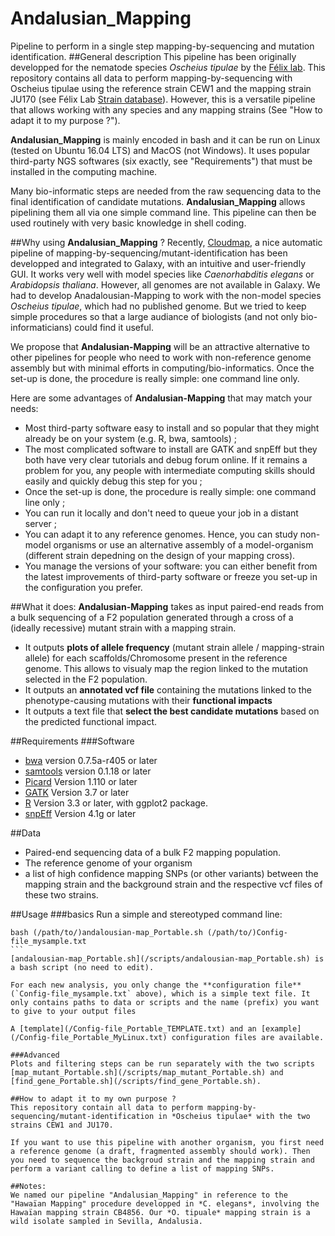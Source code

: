 # Andalusian_Mapping
Pipeline to perform in a single step mapping-by-sequencing and mutation identification.
##General description
This pipeline has been originally developped for the nematode species *Oscheius tipulae* by the [Félix lab](http://www.ibens.ens.fr/?rubrique29).
This repository contains all data to perform mapping-by-sequencing with Oscheius tipulae using the reference strain CEW1 and the mapping strain JU170 (see Félix Lab [Strain database](http://www.justbio.com/worms/index.php)).
However, this is a versatile pipeline that allows working with any species and any mapping strains (See "How to adapt it to my purpose ?"). 

**Andalusian_Mapping** is mainly encoded in bash and it can be run on Linux (tested on Ubuntu 16.04 LTS) and MacOS (not Windows). It uses popular third-party NGS softwares (six exactly, see "Requirements") that must be installed in the computing machine.

Many bio-informatic steps are needed from the raw sequencing data to the final identification of candidate mutations. **Andalusian_Mapping** allows pipelining them all via one simple command line. This pipeline can then be used routinely with very basic knowledge in shell coding.

##Why using **Andalusian_Mapping** ?
Recently, [Cloudmap](https://usegalaxy.org/u/gm2123/p/cloudmap), a nice automatic pipeline of mapping-by-sequencing/mutant-identification has been developped and integrated to Galaxy, with an intuitive and user-friendly GUI. It works very well with model species like *Caenorhabditis elegans* or *Arabidopsis thaliana*.
However, all genomes are not available in Galaxy. We had to develop Anadalousian-Mapping to work with the non-model species *Oscheius tipulae*, which had no published genome. But we tried to keep simple procedures so that a large audiance of biologists (and not only bio-informaticians) could find it useful. 

We propose that **Andalusian-Mapping** will be an attractive alternative to other pipelines for people who need to work with non-reference genome assembly but with minimal efforts in computing/bio-informatics. Once the set-up is done, the procedure is really simple: one command line only.

Here are some advantages of **Andalusian-Mapping** that may match your needs:
- Most third-party software easy to install and so popular that they might already be on your system (e.g. R, bwa, samtools) ;
- The most complicated software to install are GATK and snpEff but they both have very clear tutorials and debug forum online. If it remains a problem for you, any people with intermediate computing skills should easily and quickly debug this step for you ;
- Once the set-up is done, the procedure is really simple: one command line only ;
- You can run it locally and don't need to queue your job in a distant server ;
- You can adapt it to any reference genomes. Hence, you can study non-model organisms or use an alternative assembly of a model-organism (different strain depedning on the design of your mapping cross).
- You manage the versions of your software: you can either benefit from the latest improvements of third-party software or freeze you set-up in the configuration you prefer.

##What it does:
**Andalusian-Mapping** takes as input paired-end reads from a bulk sequencing of a F2 population generated through a cross of a (ideally recessive) mutant strain with a mapping strain.
- It outputs **plots of allele frequency** (mutant strain allele / mapping-strain allele) for each scaffolds/Chromosome present in the reference genome. This allows to visualy map the region linked to the mutation selected in the F2 population.
- It outputs an **annotated vcf file** containing the mutations linked to the phenotype-causing mutations with their **functional impacts**
- It outputs a text file that **select the best candidate mutations** based on the predicted functional impact.

##Requirements
###Software
* [bwa](http://bio-bwa.sourceforge.net/) version 0.7.5a-r405 or later
* [samtools](http://samtools.sourceforge.net/) version 0.1.18  or later
* [Picard](https://broadinstitute.github.io/picard/) Version 1.110  or later
* [GATK](https://software.broadinstitute.org/gatk/) Version 3.7  or later
* [R](https://www.r-project.org/) Version 3.3  or later, with ggplot2 package.
* [snpEff](http://snpeff.sourceforge.net/) Version 4.1g or later

##Data
* Paired-end sequencing data of a bulk F2 mapping population. 
* The reference genome of your organism
* a list of high confidence mapping SNPs (or other variants) between the mapping strain and the background strain and the respective vcf files of these two strains.

##Usage
###basics
Run a simple and stereotyped command line: 
````
bash (/path/to/)andalousian-map_Portable.sh (/path/to/)Config-file_mysample.txt
```
[andalousian-map_Portable.sh](/scripts/andalousian-map_Portable.sh) is a bash script (no need to edit).

For each new analysis, you only change the **configuration file** (`Config-file_mysample.txt` above), which is a simple text file. It only contains paths to data or scripts and the name (prefix) you want to give to your output files 

A [template](/Config-file_Portable_TEMPLATE.txt) and an [example](/Config-file_Portable_MyLinux.txt) configuration files are available. 

###Advanced
Plots and filtering steps can be run separately with the two scripts [map_mutant_Portable.sh](/scripts/map_mutant_Portable.sh) and [find_gene_Portable.sh](/scripts/find_gene_Portable.sh).

##How to adapt it to my own purpose ?
This repository contain all data to perform mapping-by-sequencing/mutant-identification in *Oscheius tipulae* with the two strains CEW1 and JU170.

If you want to use this pipeline with another organism, you first need a reference genome (a draft, fragmented assembly should work). Then you need to sequence the backgroud strain and the mapping strain and perform a variant calling to define a list of mapping SNPs.

##Notes:
We named our pipeline "Andalusian_Mapping" in reference to the "Hawaïan Mapping" procedure developped in *C. elegans*, involving the Hawaïan mapping strain CB4856. Our *O. tipuale* mapping strain is a wild isolate sampled in Sevilla, Andalusia.

